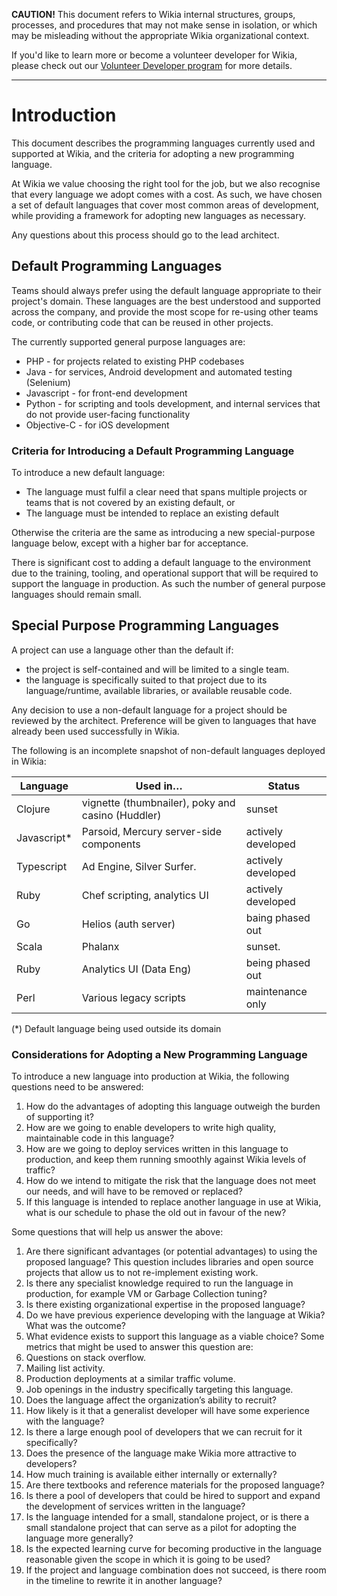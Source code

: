 **CAUTION!** This document refers to Wikia internal structures, groups, processes, and procedures that may not make sense in isolation, or which may be misleading without the appropriate Wikia organizational context.

If you'd like to learn more or become a volunteer developer for Wikia, please check out our [Volunteer Developer program](http://dev.wikia.com/wiki/Volunteer_Developers) for more details.

---
# Introduction

This document describes the programming languages currently used and supported at 
Wikia, and the criteria for adopting a new programming language.

At Wikia we value choosing the right tool for the job, but we also recognise that
every language we adopt comes with a cost. As such, we have chosen  a set of default 
languages that cover most common areas of development, while providing a framework 
for adopting new languages as necessary.

Any questions about this process should go to the lead architect.

## Default Programming Languages

Teams should always prefer using the default language appropriate to their project's 
domain. These languages are the best understood and supported across the company, 
and provide the most scope for re-using other teams code, or contributing code that 
can be reused in other projects.

The currently supported general purpose languages are:

 * PHP - for projects related to existing PHP codebases
 * Java - for services, Android development and automated testing (Selenium)
 * Javascript - for front-end development
 * Python - for scripting and tools development, and internal services 
            that do not provide user-facing functionality
 * Objective-C - for iOS development

### Criteria for Introducing a Default Programming Language

To introduce a new default language:

 * The language must fulfil a clear need that spans multiple projects or teams 
    that is not covered by an existing default, or
 * The language must be intended to replace an existing default

Otherwise the criteria are the same as introducing a new special-purpose language
below, except with a higher bar for acceptance.

There is significant cost to adding a default language to the environment due to the 
training, tooling, and operational support that will be required to support the language 
in production. As such the number of general purpose languages should remain small.

## Special Purpose Programming Languages

A project can use a language other than the default if:

* the project is self-contained and will be limited to a single team.
* the language is specifically suited to that project due to its language/runtime,
  available libraries, or available reusable code.

Any decision to use a non-default language for a project should be reviewed by the
architect. Preference will be given to languages that have already been used
successfully in Wikia.

The following is an incomplete snapshot of non-default languages deployed in Wikia:

| Language    | Used in…                                          | Status              |
|-------------|---------------------------------------------------|---------------------|
| Clojure     | vignette (thumbnailer), poky and casino (Huddler) | sunset              |
| Javascript* | Parsoid, Mercury server-side components           | actively developed  |
| Typescript  | Ad Engine, Silver Surfer.                         | actively developed  |
| Ruby        | Chef scripting, analytics UI                      | actively developed  |
| Go          | Helios (auth  server)                             | baing phased out    |
| Scala       | Phalanx                                           | sunset.             |
| Ruby        | Analytics UI (Data Eng)                           | being phased out    |
| Perl        | Various legacy scripts                            | maintenance only    |


(*) Default language being used outside its domain

### Considerations for Adopting a New Programming Language

To introduce a new language into production at Wikia, the following questions need to be 
answered:

1. How do the advantages of adopting this language outweigh the burden of supporting it?
2. How are we going to enable developers to write high quality, maintainable code
   in this language?
3. How are we going to deploy services written in this language to production, and
   keep them running smoothly against Wikia levels of traffic?
4. How do we intend to mitigate the risk that the language does not meet our needs,
   and will have to be removed or replaced?
5. If this language is intended to replace another language in use at Wikia, what
   is our schedule to phase the old out in favour of the new?

Some questions that will help us answer the above:

 1. Are there significant advantages (or potential advantages) to using the proposed
     language? This question includes libraries and open source projects that allow
     us to not re-implement existing work.
 2. Is there any specialist knowledge required to run the language in production, for
    example VM or Garbage Collection tuning?
 3. Is there existing organizational expertise in the proposed language?
 4. Do we have previous experience developing with the language at Wikia? What was
   the outcome?
 5. What evidence exists to support this language as a viable choice? Some metrics
    that might be used to answer this question are:
  1. Questions on stack overflow.
  2. Mailing list activity.
  3. Production deployments at a similar traffic volume.
  4. Job openings in the industry specifically targeting this language.
 6. Does the language affect the organization’s ability to recruit?
  1. How likely is it that a generalist developer will have some experience with the language?
  1. Is there a large enough pool of developers that we can recruit for it specifically?
  2. Does the presence of the language make Wikia more attractive to developers?
 7. How much training is available either internally or externally?
 8. Are there textbooks and reference materials for the proposed language?
 9. Is there a pool of developers that could be hired to support and expand the development of services
    written in the language?
 10. Is the language intended for a small, standalone project, or is there a small standalone project
     that can serve as a pilot for adopting the language more generally?
 11. Is the expected learning curve for becoming productive in the language
    reasonable given the scope in which it is going to be used?
 12. If the project and language combination does not succeed, is
     there room in the timeline to rewrite it in another language?
